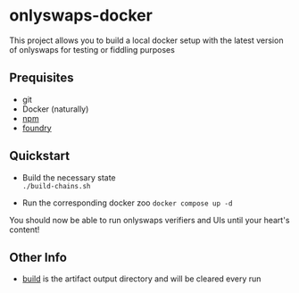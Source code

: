 # onlyswaps-docker

This project allows you to build a local docker setup with the latest version of onlyswaps for testing or fiddling purposes

## Prequisites
- git
- Docker (naturally)
- [npm](https://www.youtube.com/watch?v=E4WlUXrJgy4)
- [foundry](https://getfoundry.sh)

## Quickstart
- Build the necessary state  
`./build-chains.sh`

- Run the corresponding docker zoo 
`docker compose up -d`

You should now be able to run onlyswaps verifiers and UIs until your heart's content!

## Other Info
- [build](./build) is the artifact output directory and will be cleared every run
